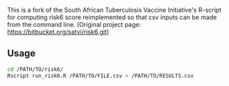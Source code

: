 This is a fork of the South African Tuberculosis Vaccine Initiative's R-script for computing risk6 score reimplemented so that csv inputs can be made from the command line. (Original project page: https://bitbucket.org/satvi/risk6.git)

## Usage

```bash
cd /PATH/TO/risk6/
Rscript run_risk6.R /PATH/TO/FILE.csv > /PATH/TO/RESULTS.csv
```
